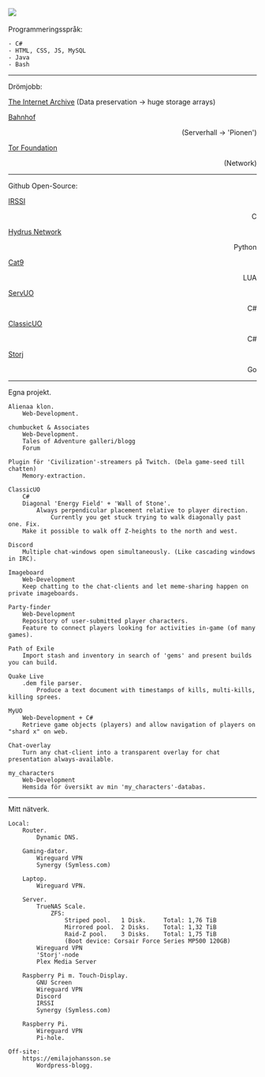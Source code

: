 ![](https://c.tenor.com/PETBj_OJmJUAAAAC/leekspin.gif)
--------------------------------------------------------------------------------------------------------------------
Programmeringsspråk:

	- C#
	- HTML, CSS, JS, MySQL
	- Java
	- Bash
--------------------------------------------------------------------------------------------------------------------
Drömjobb:

[The Internet Archive](https://archive.org)
(Data preservation -> huge storage arrays)

[Bahnhof](https://bahnhof.se) 						<p align="right">(Serverhall -> 'Pionen')</p>

[Tor Foundation](https://www.torproject.org) 				<p align="right">(Network)</p>

--------------------------------------------------------------------------------------------------------------------
Github Open-Source:

[IRSSI](https://github.com/irssi/irssi)					<p align="right">C</p>

[Hydrus Network](https://github.com/hydrusnetwork)			<p align="right">Python</p>

[Cat9](https://github.com/letoram/cat9)					<p align="right">LUA</p>

[ServUO](https://github.com/ServUO/ServUO)				<p align="right">C#</p>

[ClassicUO](https://github.com/ClassicUO/ClassicUO)			<p align="right">C#</p>

[Storj](https://github.com/storj/storj)					<p align="right">Go</p>

--------------------------------------------------------------------------------------------------------------------
Egna projekt.

	Alienaa klon.
		Web-Development.
	
	chumbucket & Associates
		Web-Development.
		Tales of Adventure galleri/blogg
		Forum
		
	Plugin för 'Civilization'-streamers på Twitch. (Dela game-seed till chatten)
		Memory-extraction.
	
	ClassicUO
		C#
		Diagonal 'Energy Field' + 'Wall of Stone'.
			Always perpendicular placement relative to player direction.
				Currently you get stuck trying to walk diagonally past one. Fix.
		Make it possible to walk off Z-heights to the north and west.
		
	Discord
		Multiple chat-windows open simultaneously. (Like cascading windows in IRC).					
		
	Imageboard
		Web-Development
		Keep chatting to the chat-clients and let meme-sharing happen on private imageboards.
	
	Party-finder
		Web-Development
		Repository of user-submitted player characters.
		Feature to connect players looking for activities in-game (of many games).
	
	Path of Exile
		Import stash and inventory in search of 'gems' and present builds you can build.			
		
	Quake Live
		.dem file parser.
			Produce a text document with timestamps of kills, multi-kills, killing sprees.			
			
	MyUO
		Web-Development + C#
		Retrieve game objects (players) and allow navigation of players on "shard x" on web.
		
	Chat-overlay
		Turn any chat-client into a transparent overlay for chat presentation always-available.	
		
	my_characters
		Web-Development
		Hemsida för översikt av min 'my_characters'-databas.
--------------------------------------------------------------------------------------------------------------------
Mitt nätverk.

	Local:
		Router.
			Dynamic DNS.
	
		Gaming-dator.
			Wireguard VPN
			Synergy (Symless.com)
			
		Laptop.
			Wireguard VPN.
			
		Server.
			TrueNAS Scale.
				ZFS:
					Striped pool. 	1 Disk. 	Total: 1,76 TiB
					Mirrored pool. 	2 Disks. 	Total: 1,32 TiB
					Raid-Z pool. 	3 Disks. 	Total: 1,75 TiB
					(Boot device: Corsair Force Series MP500 120GB)
			Wireguard VPN
			'Storj'-node
			Plex Media Server
			
		Raspberry Pi m. Touch-Display.
			GNU Screen
			Wireguard VPN
			Discord
			IRSSI
			Synergy (Symless.com)
			
		Raspberry Pi.
			Wireguard VPN
			Pi-hole.
		
	Off-site:
		https://emilajohansson.se
			Wordpress-blogg.
